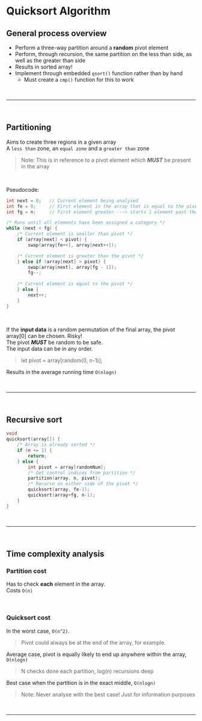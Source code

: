 # Quicksort Algorithm

## General process overview

- Perform a three-way partition around a **random** pivot element <br>
- Perform, through recursion, the same partition on the less than side, as well as the greater than side <br>
- Results in sorted array!
- Implement through embedded `qsort()` function rather than by hand
  - Must create a `cmp()` function for this to work

<br>

---

<br>

## Partitioning 

Aims to create three regions in a given array <br>
A `less than` zone, an `equal zone` and a `greater than` zone <br>

> Note: This is in reference to a pivot element which ***MUST*** be present in the array <br>

<br>

Pseudocode: 
```c
int next = 0;   // Current element being analysed
int fe = 0;     // First element in the array that is equal to the pivot
int fg = n;     // First element greater ---> starts 1 element past the end of the aray because at the start, nothing has been assigned as being greater

/* Runs until all elements have been assigned a category */
while (next < fg) {
    /* Current element is smaller than pivot */
    if (array[next] < pivot) {
        swap(array[fe++], array[next++]);

    /* Current element is greater than the pivot */
    } else if (array[next] > pivot) {
        swap(array[next], array[fg - 1]);
        fg--;
    
    /* Current element is equal to the pivot */
    } else {
        next++;
    }
}
```

<br>

If the **input data** is a random permutation of the final array, the pivot array[0] can be chosen. Risky! <br>
The pivot ***MUST*** be random to be safe. <br>
The input data can be in any order. <br>

> let pivot = array[random(0, n-1)];

Results in the average running time `O(nlogn)`<br>

<br>

---

<br>

## Recursive sort  

```c
void
quicksort(array[]) {
    /* Array is already sorted */
    if (n <= 1) {
        return;
    } else {
        int pivot = array[randomNum];
        /* Get control indices from partition */
        partition(array, n, pivot);
        /* Recurse on either side of the pivot */
        quicksort(array, fe-1);
        quicksort(array+fg, n-1);
    }
}

```
<br>

---

<br>

## Time complexity analysis 

### Partition cost 

Has to check **each** element in the array. <br>
Costs `O(n)` <br>

<br>

### Quicksort cost 

In the worst case, `O(n^2)`. <br>

> Pivot could always be at the end of the array, for example.

Average case, pivot is equally likely to end up anywhere within the array, `O(nlogn)` <br>

> N checks done each partition, log(n) recursions deep 

Best case when the partition is in the exact middle, `O(nlogn)`<br>

> Note: Never analyse with the best case! Just for information purposes <br>





<br>

---

<br>
